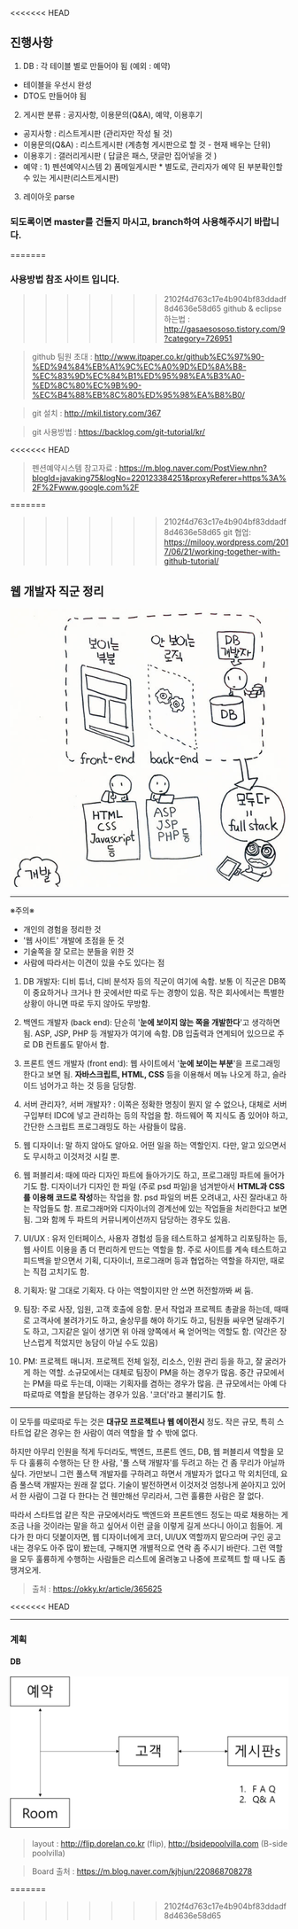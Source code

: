 <<<<<<< HEAD
## 진행사항

1. DB : 각 테이블 별로 만들어야 됨 (예외 : 예약)
  - 테이블을 우선시 완성
  - DTO도 만들어야 됨
  
2. 게시판 분류 : 공지사항, 이용문의(Q&A), 예약, 이용후기
  - 공지사항 : 리스트게시판 (관리자만 작성 될 것)
  - 이용문의(Q&A) : 리스트게시판 (계층형 게시판으로 할 것 - 현재 배우는 단위) 
  - 이용후기 : 갤러리게시판 ( 답글은 패스, 댓글만 집어넣을 것 )
  - 예약 : 1) 펜션예약시스템 2) 폼메일게시판 * 별도로, 관리자가 예약 된 부분확인할 수 있는 게시판(리스트게시판)

3. 레이아웃 parse

### 되도록이면 master를 건들지 마시고, branch하여 사용해주시기 바랍니다.

=======
### 사용방법 참조 사이트 입니다.
>>>>>>> 2102f4d763c17e4b904bf83ddadf8d4636e58d65
> github & eclipse 하는법 : http://gasaesososo.tistory.com/9?category=726951

> github 팀원 초대 : http://www.itpaper.co.kr/github%EC%97%90-%ED%94%84%EB%A1%9C%EC%A0%9D%ED%8A%B8-%EC%83%9D%EC%84%B1%ED%95%98%EA%B3%A0-%ED%8C%80%EC%9B%90-%EC%B4%88%EB%8C%80%ED%95%98%EA%B8%B0/

> git 설치 : http://mkil.tistory.com/367

> git 사용방법 : https://backlog.com/git-tutorial/kr/

<<<<<<< HEAD
> 펜션예약시스템 참고자료 : https://m.blog.naver.com/PostView.nhn?blogId=javaking75&logNo=220123384251&proxyReferer=https%3A%2F%2Fwww.google.com%2F

=======
>>>>>>> 2102f4d763c17e4b904bf83ddadf8d4636e58d65
> git 협업: https://milooy.wordpress.com/2017/06/21/working-together-with-github-tutorial/

## 웹 개발자 직군 정리
![직군](./temp_images/job_oragnization.jpg)
<hr>

  

※주의※

-   개인의 경험을 정리한 것
-   '웹 사이트' 개발에 초점을 둔 것
-   기술쪽을 잘 모르는 분들을 위한 것
-   사람에 따라서는 이견이 있을 수도 있다는 점

  

1.  DB 개발자: 디비 튜너, 디비 분석자 등의 직군이 여기에 속함. 보통 이 직군은 DB쪽이 중요하거나 크거나 한 곳에서만 따로 두는 경향이 있음. 작은 회사에서는 특별한 상황이 아니면 따로 두지 않아도 무방함.
2.  백엔드 개발자 (back end): 단순히 '**눈에 보이지 않는 쪽을 개발한다**'고 생각하면 됨. ASP, JSP, PHP 등 개발자가 여기에 속함. DB 입출력과 연계되어 있으므로 주로 DB 컨트롤도 맡아서 함.
3.  프론트 엔드 개발자 (front end): 웹 사이트에서 '**눈에 보이는 부분**'을 프로그래밍 한다고 보면 됨. **자바스크립트, HTML, CSS** 등을 이용해서 메뉴 나오게 하고, 슬라이드 넘어가고 하는 것 등을 담당함.
4.  서버 관리자?, 서버 개발자? : 이쪽은 정확한 명칭이 뭔지 알 수 없으나, 대체로 서버 구입부터 IDC에 넣고 관리하는 등의 작업을 함. 하드웨어 쪽 지식도 좀 있어야 하고, 간단한 스크립트 프로그래밍도 하는 사람들이 많음.  
    
5.  웹 디자이너: 말 하지 않아도 알아요. 어떤 일을 하는 역할인지. 다만, 알고 있으면서도 무시하고 이것저것 시킬 뿐.
6.  웹 퍼블리셔: 때에 따라 디자인 파트에 들아가기도 하고, 프로그래밍 파트에 들어가기도 함. 디자이너가 디자인 한 파일 (주로 psd 파일)을 넘겨받아서 **HTML과 CSS를 이용해 코드로 작성**하는 작업을 함. psd 파일의 버튼 오려내고, 사진 잘라내고 하는 작업들도 함. 프로그래머와 디자이너의 경계선에 있는 작업들을 처리한다고 보면 됨. 그와 함께 두 파트의 커뮤니케이션까지 담당하는 경우도 있음.
7.  UI/UX  : 유저 인터페이스, 사용자 경험성 등을 테스트하고 설계하고 리포팅하는 등, 웹 사이트 이용을 좀 더 편리하게 만드는 역할을 함. 주로 사이트를 계속 테스트하고 피드백을 받으면서 기획, 디자이너, 프로그래머 등과 협업하는 역할을 하지만, 때로는 직접 고치기도 함.  
    
8.  기획자: 말 그대로 기획자. 다 아는 역할이지만 안 쓰면 허전할까봐 써 둠.
9.  팀장: 주로 사장, 임원, 고객 호출에 응함. 문서 작업과 프로젝트 총괄을 하는데, 때때로 고객사에 불려가기도 하고, 술상무를 해야 하기도 하고, 팀원들 싸우면 달래주기도 하고, 그지같은 일이 생기면 위 아래 양쪽에서 욕 얻어먹는 역할도 함. (약간은 장난스럽게 적었지만 농담이 아닐 수도 있음)
10.  PM: 프로젝트 매니저. 프로젝트 전체 일정, 리소스, 인원 관리 등을 하고, 잘 굴러가게 하는 역할. 소규모에서는 대체로 팀장이 PM을 하는 경우가 많음. 중간 규모에서는 PM을 따로 두는데, 이때는 기획자를 겸하는 경우가 많음. 큰 규모에서는 아예 다 따로따로 역할을 분담하는 경우가 있음. '코더'라고 불리기도 함.

<hr>

이 모두를 따로따로 두는 것은 **대규모 프로젝트나 웹 에이전시** 정도. 작은 규모, 특히 스타트업 같은 경우는 한 사람이 여러 역할을 할 수 밖에 없다.

하지만 아무리 인원을 적게 두더라도, 백엔드, 프론트 엔드, DB, 웹 퍼블리셔 역할을 모두 다 훌륭히 수행하는 단 한 사람, '풀 스택 개발자'를 두려고 하는 건 좀 무리가 아닐까 싶다. 가만보니 그런 풀스택 개발자를 구하려고 하면서 개발자가 없다고 막 외치던데, 요즘 풀스택 개발자는 원래 잘 없다. 기술이 발전하면서 이것저것 엄청나게 쏟아지고 있어서 한 사람이 그걸 다 한다는 건 웬만해선 무리라서, 그런 훌륭한 사람은 잘 없다.  

따라서 스타트업 같은 작은 규모에서라도 백엔드와 프론트엔드 정도는 따로 채용하는 게 조금 나을 것이라는 말을 하고 싶어서 이런 글을 이렇게 길게 쓰다니 아이고 힘들어. 게다가 한 마디 덧붙이자면, 웹 디자이너에게 코더, UI/UX 역할까지 맡으라며 구인 공고 내는 경우도 아주 많이 봤는데, 구해지면 개별적으로 연락 좀 주시기 바란다. 그런 역할을 모두 훌륭하게 수행하는 사람들은 리스트에 올려놓고 나중에 프로젝트 할 때 나도 좀 땡겨오게.

> 출처 : https://okky.kr/article/365625

<<<<<<< HEAD
<hr>

### 계획

#### DB
![대략적임](./temp_images/DB.png)

> layout : http://flip.dorelan.co.kr (flip), http://bsidepoolvilla.com (B-side poolvilla)

> Board 출처 : https://m.blog.naver.com/kjhjun/220868708278

=======
>>>>>>> 2102f4d763c17e4b904bf83ddadf8d4636e58d65

